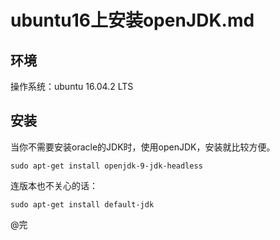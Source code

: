﻿ubuntu16上安装openJDK.md
===================
## 环境
操作系统：ubuntu 16.04.2 LTS

## 安装
当你不需要安装oracle的JDK时，使用openJDK，安装就比较方便。
```
sudo apt-get install openjdk-9-jdk-headless
```
连版本也不关心的话：
```
sudo apt-get install default-jdk
```

@完